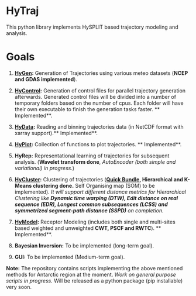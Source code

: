 # HyTraj

This python library implements HySPLIT based trajectory modeling and analysis.

# Goals

1. **[HyGen](./hytraj/hygen.py):** Generation of Trajectories using various meteo datasets (**NCEP and GDAS implemented**).
2. **[HyControl](./hytraj/hycontrol.py):** Generation of control files for parallel trajectory generation afterwards. Generated control files will be divided into a number of temporary folders based on the number of cpus. Each folder will have their own executable to finish the generation tasks faster. ** Implemented**.

3. **[HyData](./hytraj/hyread.py):** Reading and binning trajectories data (in NetCDF format with xarray support).** Implemented**.

4. **[HyPlot](./hytraj/hyplot.py):** Collection of functions to plot trajectories. ** Implemented**.

5. **HyRep:** Representational learning of trajectories for subsequent analysis. (**Wavelet transform done**, *AutoEncoder  (both simple and variational) in progress*.)

6. **[HyCluster](./hytraj/hycluster.py):** Clustering of trajectories (**[Quick Bundle](./hytraj/quick.py), Hierarchical and K-Means clustering done.** Self Organising map (SOM) to be implemented). *It will support different distance metrics for Hierarchical Clustering like **Dynamic time warping (DTW), Edit distance on real sequence (EDR), Longest common subsequences (LCSS) and symmetrized segment-path distance (SSPD)** on completion.*

7. **[HyModel](./hytraj/hymodel.py):** Receptor Modeling (includes both single and multi-sites based weighted and unweighted **CWT, PSCF and RWTC**). ** Implemented**. 

8. **Bayesian Inversion:** To be implemented (long-term goal).

9. **GUI:** To be implemented (Medium-term goal).

**Note:** The repository contains scripts implementing the above mentioned methods for Antarctic region at the moment. *Work on general purpose scripts in progress.* Will be released as a python package (pip installable) very soon.